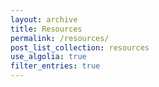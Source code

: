 ```yaml
---
layout: archive
title: Resources
permalink: /resources/
post_list_collection: resources
use_algolia: true
filter_entries: true
---
```

